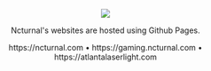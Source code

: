 <p align="center">
<img src="https://github.com/ncturnal/brand/blob/main/banners/logo-text-light-64px.png?raw=true">
</p>

<p align="center">Ncturnal's websites are hosted using Github Pages.</p>
<p align="center">
https://ncturnal.com &bull;
https://gaming.ncturnal.com &bull;
https://atlantalaserlight.com
</p>
